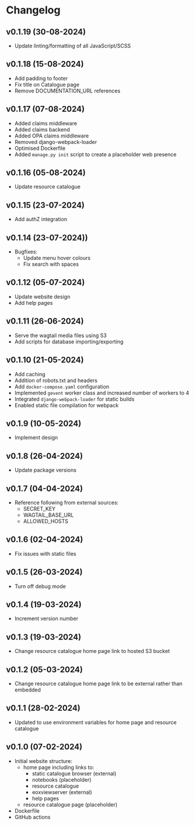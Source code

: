 # Changelog

## v0.1.19 (30-08-2024)

- Update linting/formatting of all JavaScript/SCSS

## v0.1.18 (15-08-2024)

- Add padding to footer
- Fix title on Catalogue page
- Remove DOCUMENTATION_URL references

## v0.1.17 (07-08-2024)

- Added claims middleware
- Added claims backend
- Added OPA claims middleware
- Removed django-webpack-loader
- Optimised Dockerfile
- Added `manage.py init` script to create a placeholder web presence

## v0.1.16 (05-08-2024)

- Update resource catalogue

## v0.1.15 (23-07-2024)

- Add authZ integration

## v0.1.14 (23-07-2024))

- Bugfixes:
  - Update menu hover colours
  - Fix search with spaces

## v0.1.12 (05-07-2024)

- Update website design
- Add help pages

## v0.1.11 (26-06-2024)

- Serve the wagtail media files using S3
- Add scripts for database importing/exporting

## v0.1.10 (21-05-2024)

- Add caching
- Addition of robots.txt and headers
- Add `docker-compose.yaml` configuration
- Implemented `gevent` worker class and increased number of workers to 4
- Integrated `django-webpack-loader` for static builds
- Enabled static file compilation for webpack

## v0.1.9 (10-05-2024)

- Implement design

## v0.1.8 (26-04-2024)

- Update package versions

## v0.1.7 (04-04-2024)

- Reference following from external sources:
  - SECRET_KEY
  - WAGTAIL_BASE_URL
  - ALLOWED_HOSTS

## v0.1.6 (02-04-2024)

- Fix issues with static files

## v0.1.5 (26-03-2024)

- Turn off debug mode

## v0.1.4 (19-03-2024)

- Increment version number

## v0.1.3 (19-03-2024)

- Change resource catalogue home page link to hosted S3 bucket

## v0.1.2 (05-03-2024)

- Change resource catalogue home page link to be external rather than embedded

## v0.1.1 (28-02-2024)

- Updated to use environment variables for home page and resource catalogue

## v0.1.0 (07-02-2024)

- Initial website structure:
  - home page including links to:
    - static catalogue browser (external)
    - notebooks (placeholder)
    - resource catalogue
    - eoxviewserver (external)
    - help pages
  - resource catalogue page (placeholder)
- Dockerfile
- GitHub actions
